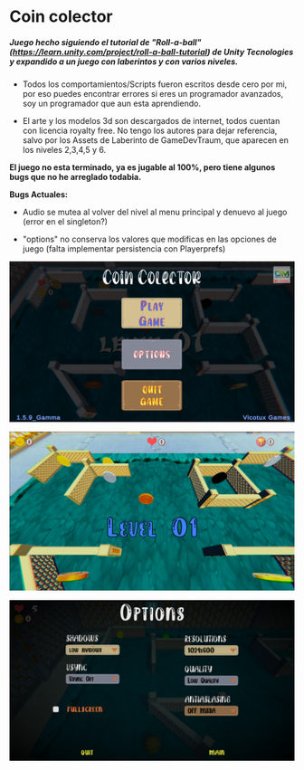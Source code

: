 # Coin colector
##### Juego hecho siguiendo el tutorial de "Roll-a-ball" (https://learn.unity.com/project/roll-a-ball-tutorial) de Unity Tecnologies y expandido a un juego con laberintos y con varios niveles. 

* Todos los comportamientos/Scripts fueron escritos desde cero por mi, por eso puedes encontrar errores si eres un programador avanzados, soy un programador que aun esta aprendiendo.

* El arte y los modelos 3d son descargados de internet, todos cuentan con licencia royalty free. No tengo los autores para dejar  referencia, salvo por los Assets de Laberinto de GameDevTraum, que aparecen en los niveles 2,3,4,5 y 6.

**El juego no esta terminado, ya es jugable al 100%, pero tiene algunos bugs que no he arreglado todabia.**


**Bugs Actuales:** 

* Audio se mutea al volver del nivel  al menu principal y denuevo al juego (error en el singleton?)

* "options" no conserva los valores que modificas en las opciones de juego (falta implementar persistencia con Playerprefs)


![Coín Colector 1.5.9_menu)](https://github.com/vicotux1/Coin_Colector/blob/Old_Input.System/capturas/1.5.9/00.png)

![Coín Colector 1.5.9_level01)](https://github.com/vicotux1/Coin_Colector/blob/Old_Input.System/capturas/1.5.9/level01.png)

![Coín Colector 1.5.9_options)](https://github.com/vicotux1/Coin_Colector/blob/Old_Input.System/capturas/1.5.9/options.png)




